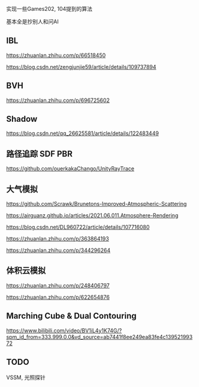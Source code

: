 实现一些Games202, 104提到的算法

基本全是抄别人和问AI

## IBL
https://zhuanlan.zhihu.com/p/66518450

https://blog.csdn.net/zengjunjie59/article/details/109737894

## BVH
https://zhuanlan.zhihu.com/p/696725602

## Shadow
https://blog.csdn.net/qq_26625581/article/details/122483449

## 路径追踪 SDF PBR
https://github.com/ouerkakaChango/UnityRayTrace

## 大气模拟
https://github.com/Scrawk/Brunetons-Improved-Atmospheric-Scattering

https://airguanz.github.io/articles/2021.06.011.Atmosphere-Rendering

https://blog.csdn.net/DL960722/article/details/107716080

https://zhuanlan.zhihu.com/p/363864193

https://zhuanlan.zhihu.com/p/344296264

## 体积云模拟
https://zhuanlan.zhihu.com/p/248406797

https://zhuanlan.zhihu.com/p/622654876

## Marching Cube & Dual Contouring
https://www.bilibili.com/video/BV1iL4y1K74G/?spm_id_from=333.999.0.0&vd_source=ab7441f8ee249ea83fe4c13952199372

## TODO
VSSM, 光照探针
